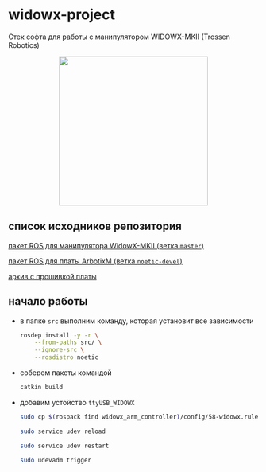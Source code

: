 # widowx-project

Стек софта для работы с манипулятором WIDOWX-MKII (Trossen Robotics)

<p align="center">
    <img src="https://www.trossenrobotics.com/images/PImages/widowx-a.jpg" width=300>
</p>


## список исходников репозитория

[пакет ROS для манипулятора WidowX-MKII (ветка `master`)](https://github.com/Interbotix/widowx_arm)

[пакет ROS для платы ArbotixM (ветка `noetic-devel`)](https://github.com/vanadiumlabs/arbotix_ros)

[архив с прошивкой платы](https://github.com/trossenrobotics/arbotix/archive/master.zip)

## начало работы

* в папке `src` выполним команду, которая установит все зависимости

    ```bash
    rosdep install -y -r \
        --from-paths src/ \
        --ignore-src \
        --rosdistro noetic
    ```

* соберем пакеты командой

    ```bash
    catkin build
    ```

* добавим устойство `ttyUSB_WIDOWX`

    ```bash
    sudo cp $(rospack find widowx_arm_controller)/config/58-widowx.rules /etc/udev/rules.d
    ```

    ```bash
    sudo service udev reload
    ```

    ```bash
    sudo service udev restart
    ```

    ```bash
    sudo udevadm trigger
    ```
